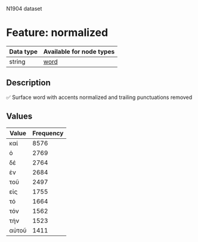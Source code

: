 <p>N1904 dataset</p>

<h1>Feature: normalized</h1>

<table>
<thead>
<tr>
  <th>Data type</th>
  <th>Available for node types</th>
</tr>
</thead>
<tbody>
<tr>
  <td>string</td>
  <td><A HREF="featurebynodetype.md#word">word</A></td>
</tr>
</tbody>
</table>

<h2>Description</h2>

<p>✅ Surface word with accents normalized and trailing punctuations removed</p>

<h2>Values</h2>

<table>
<thead>
<tr>
  <th>Value</th>
  <th>Frequency</th>
</tr>
</thead>
<tbody>
<tr>
  <td>καί</td>
  <td>8576</td>
</tr>
<tr>
  <td>ὁ</td>
  <td>2769</td>
</tr>
<tr>
  <td>δέ</td>
  <td>2764</td>
</tr>
<tr>
  <td>ἐν</td>
  <td>2684</td>
</tr>
<tr>
  <td>τοῦ</td>
  <td>2497</td>
</tr>
<tr>
  <td>εἰς</td>
  <td>1755</td>
</tr>
<tr>
  <td>τό</td>
  <td>1664</td>
</tr>
<tr>
  <td>τόν</td>
  <td>1562</td>
</tr>
<tr>
  <td>τήν</td>
  <td>1523</td>
</tr>
<tr>
  <td>αὐτοῦ</td>
  <td>1411</td>
</tr>
</tbody>
</table>
